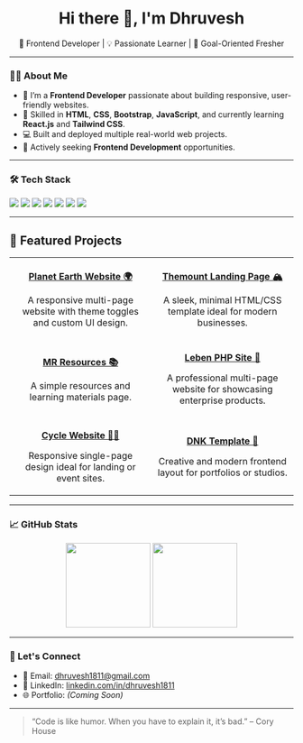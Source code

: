 <h1 align="center">Hi there 👋, I'm Dhruvesh</h1>

<p align="center">
  🚀 Frontend Developer | 💡 Passionate Learner | 🎯 Goal-Oriented Fresher
</p>

---

### 👨‍💻 About Me

- 🌱 I’m a **Frontend Developer** passionate about building responsive, user-friendly websites.
- 🔧 Skilled in **HTML**, **CSS**, **Bootstrap**, **JavaScript**, and currently learning **React.js** and **Tailwind CSS**.
- 💻 Built and deployed multiple real-world web projects.
- 🎯 Actively seeking **Frontend Development** opportunities.

---

### 🛠️ Tech Stack

<p>
  <img src="https://img.shields.io/badge/HTML5-E34F26?style=for-the-badge&logo=html5&logoColor=white"/>
  <img src="https://img.shields.io/badge/CSS3-1572B6?style=for-the-badge&logo=css3&logoColor=white"/>
  <img src="https://img.shields.io/badge/Bootstrap-563D7C?style=for-the-badge&logo=bootstrap&logoColor=white"/>
  <img src="https://img.shields.io/badge/JavaScript-F7DF1E?style=for-the-badge&logo=javascript&logoColor=black"/>
  <img src="https://img.shields.io/badge/React-61DAFB?style=for-the-badge&logo=react&logoColor=black"/>
  <img src="https://img.shields.io/badge/TailwindCSS-38B2AC?style=for-the-badge&logo=tailwind-css&logoColor=white"/>
  <img src="https://img.shields.io/badge/Git-F05032?style=for-the-badge&logo=git&logoColor=white"/>
</p>

---

## 🔭 Featured Projects

<table>
  <tr>
    <td align="center" width="50%">
      <a href="https://dhruvesh1811.github.io/earth/" target="_blank">
        <br />
        <strong>Planet Earth Website 🌍</strong>
      </a>
      <p>A responsive multi-page website with theme toggles and custom UI design.</p>
    </td>
    <td align="center" width="50%">
      <a href="https://dhruvesh1811.github.io/Themount/" target="_blank">
        <br />
        <strong>Themount Landing Page 🏔️</strong>
      </a>
      <p>A sleek, minimal HTML/CSS template ideal for modern businesses.</p>
    </td>
  </tr>
  <tr>
    <td align="center" width="50%">
      <a href="https://dhruvesh1811.github.io/MR/resources.html" target="_blank">
        <br />
        <strong>MR Resources 📚</strong>
      </a>
      <p>A simple resources and learning materials page.</p>
    </td>
    <td align="center" width="50%">
      <a href="https://dhruvesh1811.github.io/leben/" target="_blank">
        <br />
        <strong>Leben PHP Site 💼</strong>
      </a>
      <p>A professional multi-page website for showcasing enterprise products.</p>
    </td>
  </tr>
  <tr>
    <td align="center" width="50%">
      <a href="https://dhruvesh1811.github.io/cycle/" target="_blank">
        <br />
        <strong>Cycle Website 🚴‍♂️</strong>
      </a>
      <p>Responsive single-page design ideal for landing or event sites.</p>
    </td>
    <td align="center" width="50%">
      <a href="https://dhruvesh1811.github.io/DNK/" target="_blank">
        <br />
        <strong>DNK Template 🎨</strong>
      </a>
      <p>Creative and modern frontend layout for portfolios or studios.</p>
    </td>
  </tr>
</table>

---

### 📈 GitHub Stats

<p align="center">
  <img src="https://github-readme-stats.vercel.app/api?username=dhruvesh1811&show_icons=true&theme=github_dark" height="150" />
  <img src="https://github-readme-streak-stats.herokuapp.com/?user=dhruvesh1811&theme=github-dark" height="150" />
</p>

---

### 🔗 Let's Connect

- 📧 Email: dhruvesh1811@gmail.com  
- 💼 LinkedIn: [linkedin.com/in/dhruvesh1811](https://www.linkedin.com/in/dhruvesh1811/)  
- 🌐 Portfolio: *(Coming Soon)*  

---

> “Code is like humor. When you have to explain it, it’s bad.” – Cory House
